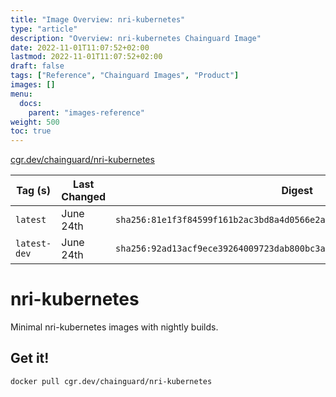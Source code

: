```yaml
---
title: "Image Overview: nri-kubernetes"
type: "article"
description: "Overview: nri-kubernetes Chainguard Image"
date: 2022-11-01T11:07:52+02:00
lastmod: 2022-11-01T11:07:52+02:00
draft: false
tags: ["Reference", "Chainguard Images", "Product"]
images: []
menu:
  docs:
    parent: "images-reference"
weight: 500
toc: true
---
```


[cgr.dev/chainguard/nri-kubernetes](https://github.com/chainguard-images/images/tree/main/images/nri-kubernetes)

| Tag (s)       | Last Changed | Digest                                                                    |
|---------------|--------------|---------------------------------------------------------------------------|
|  `latest`     | June 24th    | `sha256:81e1f3f84599f161b2ac3bd8a4d0566e2a5305601017c9624708e828e4603988` |
|  `latest-dev` | June 24th    | `sha256:92ad13acf9ece39264009723dab800bc3ab3c8854f998d1f44f996dbe8b493a9` |

# nri-kubernetes

Minimal nri-kubernetes images with nightly builds.

## Get it!

```shell
docker pull cgr.dev/chainguard/nri-kubernetes
```
